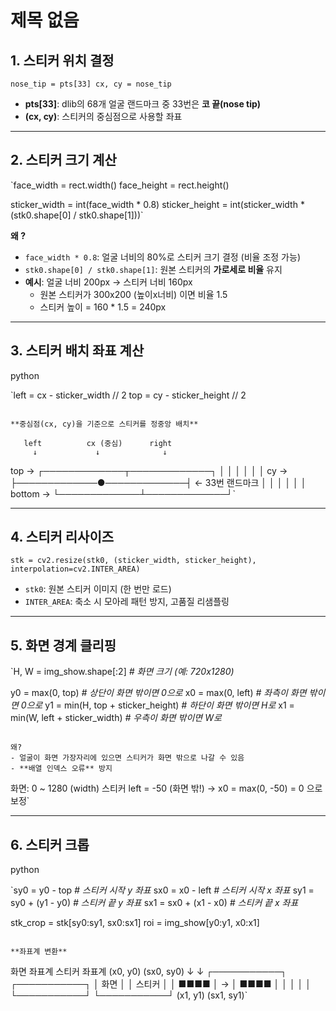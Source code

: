 # 제목 없음

## 1. 스티커 위치 결정

`nose_tip = pts[33]
cx, cy = nose_tip`

- **pts[33]**: dlib의 68개 얼굴 랜드마크 중 33번은 **코 끝(nose tip)**
- **(cx, cy)**: 스티커의 중심점으로 사용할 좌표

---

## 2. 스티커 크기 계산

`face_width = rect.width()
face_height = rect.height()

sticker_width = int(face_width * 0.8)
sticker_height = int(sticker_width * (stk0.shape[0] / stk0.shape[1]))`

**왜 ?**

- `face_width * 0.8`: 얼굴 너비의 80%로 스티커 크기 결정 (비율 조정 가능)
- `stk0.shape[0] / stk0.shape[1]`: 원본 스티커의 **가로세로 비율** 유지
- **예시**: 얼굴 너비 200px → 스티커 너비 160px
    - 원본 스티커가 300x200 (높이x너비) 이면 비율 1.5
    - 스티커 높이 = 160 * 1.5 = 240px

---

## 3. 스티커 배치 좌표 계산

python

`left = cx - sticker_width // 2
top = cy - sticker_height // 2
```

**중심점(cx, cy)을 기준으로 스티커를 정중앙 배치**
```
       left          cx (중심)      right
         ↓             ↓              ↓
top  →   ┌─────────────┬─────────────┐
         │             │             │
         │             │             │
cy   →   ├─────────────●─────────────┤  ← 33번 랜드마크
         │             │             │
         │             │             │
bottom → └─────────────┴─────────────┘`

---

## 4. 스티커 리사이즈

`stk = cv2.resize(stk0, (sticker_width, sticker_height), 
                interpolation=cv2.INTER_AREA)`

- `stk0`: 원본 스티커 이미지 (한 번만 로드)
- `INTER_AREA`: 축소 시 모아레 패턴 방지, 고품질 리샘플링

---

## 5. 화면 경계 클리핑

`H, W = img_show.shape[:2]  *# 화면 크기 (예: 720x1280)*

y0 = max(0, top)           *# 상단이 화면 밖이면 0으로*
x0 = max(0, left)          *# 좌측이 화면 밖이면 0으로*
y1 = min(H, top + sticker_height)  *# 하단이 화면 밖이면 H로*
x1 = min(W, left + sticker_width)  *# 우측이 화면 밖이면 W로*
```

왜?
- 얼굴이 화면 가장자리에 있으면 스티커가 화면 밖으로 나갈 수 있음
- **배열 인덱스 오류** 방지

```
화면: 0 ~ 1280 (width)
스티커 left = -50 (화면 밖!)
  → x0 = max(0, -50) = 0 으로 보정`

---

## 6. 스티커 크롭

python

`sy0 = y0 - top    *# 스티커 시작 y 좌표*
sx0 = x0 - left   *# 스티커 시작 x 좌표*
sy1 = sy0 + (y1 - y0)  *# 스티커 끝 y 좌표*
sx1 = sx0 + (x1 - x0)  *# 스티커 끝 x 좌표*

stk_crop = stk[sy0:sy1, sx0:sx1]
roi = img_show[y0:y1, x0:x1]
```

**좌표계 변환**
```
화면 좌표계           스티커 좌표계
(x0, y0)             (sx0, sy0)
    ↓                    ↓
┌───────────┐       ┌───────────┐
│ 화면      │       │ 스티커    │
│    ■■■■  │  →    │ ■■■■     │
│           │       │           │
└───────────┘       └───────────┘
(x1, y1)             (sx1, sy1)`